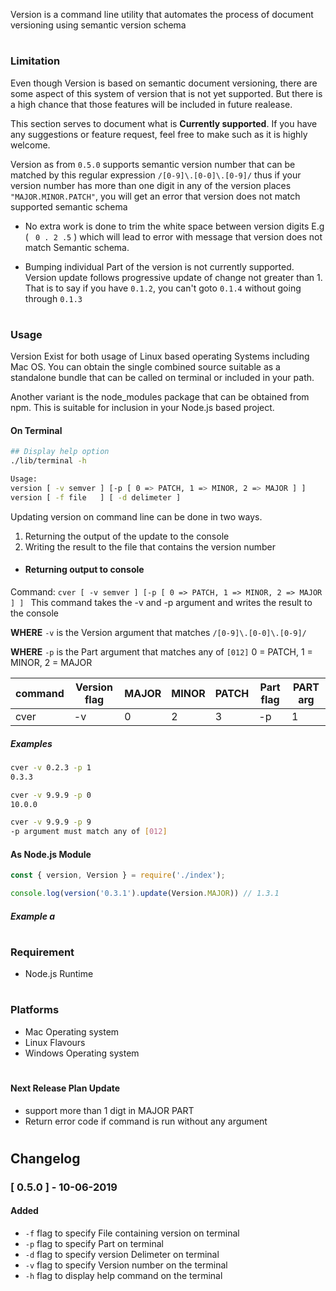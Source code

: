Version is a command line utility that automates the process of document 
versioning using semantic version schema

#
### Limitation 

Even though Version is based on semantic document versioning, there are some aspect of this system of version that is not yet supported. But there is a high chance that those features will be included in future realease. 

This section serves to document what is **Currently supported**. If you have any suggestions or feature request, feel free to make such as it is highly welcome.

Version as from `0.5.0` supports semantic version number that can be matched by this regular expression `/[0-9]\.[0-0]\.[0-9]/` thus if your version number has more than one digit in any of the version places `"MAJOR.MINOR.PATCH"`, you will get an error that version does not match supported semantic schema 

- No extra work is done to trim the white space between version digits E.g ( ` 0 . 2 .5` ) which will lead to error with message that version does not match Semantic schema. 

- Bumping individual Part of the version is not currently supported. Version update follows progressive update of change not greater than 1. That is to say if you have `0.1.2`, you can't goto `0.1.4` without going through `0.1.3`  

#
### Usage

Version Exist for both usage of Linux based operating Systems including Mac OS. You can obtain the single combined source suitable as a standalone bundle that can be called on terminal or included in your path.

Another variant is the node_modules package that can be obtained from npm. This is suitable for inclusion in your Node.js based project.

#### On Terminal

```sh 
## Display help option
./lib/terminal -h

Usage: 
version [ -v semver ] [-p [ 0 => PATCH, 1 => MINOR, 2 => MAJOR ] ]
version [ -f file   ] [ -d delimeter ]
```
Updating version on command line can be done in two ways.
1. Returning the output of the update to the console
2. Writing the result to the file that contains the version number

- #### Returning output to console 
Command: `cver [ -v semver ] [-p [ 0 => PATCH, 1 => MINOR, 2 => MAJOR ] ] `
This command takes the -v and -p argument and writes the result to the console 

**WHERE** `-v` is the Version argument that matches `/[0-9]\.[0-0]\.[0-9]/`

**WHERE** `-p` is the Part argument that matches any of `[012]` 0 = PATCH, 1 = MINOR, 2 = MAJOR

|command   | Version flag  | MAJOR   | MINOR  | PATCH  | Part flag| PART arg |
|----------|--------------|---------|--------|--------|---------|----------|
| cver     | -v           | 0       | 2      | 3      |-p       |1         |


##### Examples
```sh 
cver -v 0.2.3 -p 1
0.3.3

cver -v 9.9.9 -p 0
10.0.0

cver -v 9.9.9 -p 9
-p argument must match any of [012]

 ```

#### As Node.js Module
```javascript
const { version, Version } = require('./index');

console.log(version('0.3.1').update(Version.MAJOR)) // 1.3.1
```

##### Example a

#

### Requirement
- Node.js Runtime 

#

### Platforms
- Mac Operating system
- Linux Flavours
- Windows Operating system


#


####  Next Release Plan Update
- support more than 1 digt in MAJOR PART
- Return error code if command is run without any argument

#

## Changelog
### [ 0.5.0 ] - 10-06-2019
#### Added
- `-f` flag to specify File containing version on terminal
- `-p` flag to specify Part on terminal
- `-d` flag to specify version Delimeter on terminal
- `-v` flag to specify Version number on the terminal
- `-h` flag to display help command on the terminal

